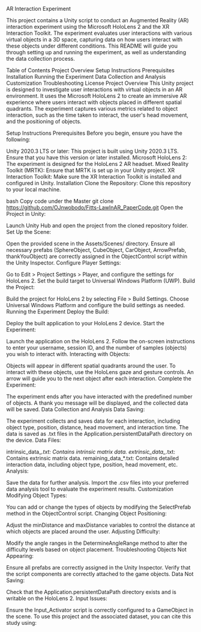 AR Interaction Experiment

This project contains a Unity script to conduct an Augmented Reality (AR) interaction experiment using the Microsoft HoloLens 2 and the XR Interaction Toolkit. The experiment evaluates user interactions with various virtual objects in a 3D space, capturing data on how users interact with these objects under different conditions. This README will guide you through setting up and running the experiment, as well as understanding the data collection process.

Table of Contents
Project Overview
Setup Instructions
Prerequisites
Installation
Running the Experiment
Data Collection and Analysis
Customization
Troubleshooting
License
Project Overview
This Unity project is designed to investigate user interactions with virtual objects in an AR environment. It uses the Microsoft HoloLens 2 to create an immersive AR experience where users interact with objects placed in different spatial quadrants. The experiment captures various metrics related to object interaction, such as the time taken to interact, the user's head movement, and the positioning of objects.

Setup Instructions
Prerequisites
Before you begin, ensure you have the following:

Unity 2020.3 LTS or later: This project is built using Unity 2020.3 LTS. Ensure that you have this version or later installed.
Microsoft HoloLens 2: The experiment is designed for the HoloLens 2 AR headset.
Mixed Reality Toolkit (MRTK): Ensure that MRTK is set up in your Unity project.
XR Interaction Toolkit: Make sure the XR Interaction Toolkit is installed and configured in Unity.
Installation
Clone the Repository: Clone this repository to your local machine.

bash
Copy code under the Master
git clone https://github.com/OJnwobodo/Fitts-LawInAR_PaperCode.git
Open the Project in Unity:

Launch Unity Hub and open the project from the cloned repository folder.
Set Up the Scene:

Open the provided scene in the Assets/Scenes/ directory.
Ensure all necessary prefabs (SphereObject, CubeObject, CarObject, ArrowPrefab, thankYouObject) are correctly assigned in the ObjectControl script within the Unity Inspector.
Configure Player Settings:

Go to Edit > Project Settings > Player, and configure the settings for HoloLens 2.
Set the build target to Universal Windows Platform (UWP).
Build the Project:

Build the project for HoloLens 2 by selecting File > Build Settings.
Choose Universal Windows Platform and configure the build settings as needed.
Running the Experiment
Deploy the Build:

Deploy the built application to your HoloLens 2 device.
Start the Experiment:

Launch the application on the HoloLens 2.
Follow the on-screen instructions to enter your username, session ID, and the number of samples (objects) you wish to interact with.
Interacting with Objects:

Objects will appear in different spatial quadrants around the user. To interact with these objects, use the HoloLens gaze and gesture controls.
An arrow will guide you to the next object after each interaction.
Complete the Experiment:

The experiment ends after you have interacted with the predefined number of objects. A thank you message will be displayed, and the collected data will be saved.
Data Collection and Analysis
Data Saving:

The experiment collects and saves data for each interaction, including object type, position, distance, head movement, and interaction time.
The data is saved as .txt files in the Application.persistentDataPath directory on the device.
Data Files:

intrinsic_data_*.txt: Contains intrinsic matrix data.
extrinsic_data_*.txt: Contains extrinsic matrix data.
remaining_data_*.txt: Contains detailed interaction data, including object type, position, head movement, etc.
Analysis:

Save the data for further analysis. Import the .csv files into your preferred data analysis tool to evaluate the experiment results.
Customization
Modifying Object Types:

You can add or change the types of objects by modifying the SelectPrefab method in the ObjectControl script.
Changing Object Positioning:

Adjust the minDistance and maxDistance variables to control the distance at which objects are placed around the user.
Adjusting Difficulty:

Modify the angle ranges in the DetermineAngleRange method to alter the difficulty levels based on object placement.
Troubleshooting
Objects Not Appearing:

Ensure all prefabs are correctly assigned in the Unity Inspector.
Verify that the script components are correctly attached to the game objects.
Data Not Saving:

Check that the Application.persistentDataPath directory exists and is writable on the HoloLens 2.
Input Issues:

Ensure the Input_Activator script is correctly configured to a GameObject in the scene.
To use this project and the associated dataset, you can cite this study using:

